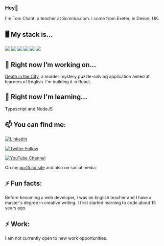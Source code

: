 ### Hey👋
I'm Tom Chant, a teacher at Scrimba.com. I come from Exeter, in Devon, UK.

🖥️ My stack is...
-

<img src="https://www.tomsclassroom.com/html52.svg"  > <img src="https://www.tomsclassroom.com/css3.svg"> <img src="https://www.tomsclassroom.com/js.svg"> <img src="https://www.tomsclassroom.com/react.svg"> <img src="https://www.tomsclassroom.com/reactRouter.svg"> <img src="https://www.tomsclassroom.com/mysql.svg">

🔭 Right now I’m working on...
---
[Death in the City](https://tomsclassroom.com/deathinthecity/), a murder mystery puzzle-solving application aimed at learners of English. I'm building it in React.

🌱 Right now I'm learning...
---
Typescript and NodeJS

📫 You can find me:
---
[![LinkedIn](https://img.shields.io/badge/LinkedIn%20-blue?style=flat-square&logo=linkedin&labelColor=blue)](https://www.linkedin.com/in/thomas-chant-59b557a7/)

[![Twitter Follow](https://img.shields.io/twitter/follow/tpchant?style=social)](https://www.twitter.com/tpchant)

[![YouTube Channel](https://img.shields.io/youtube/channel/views/UCSSNvHoAGsQLLgOaSjPcMIg?label=YouTube%20Views&style=social)](https://www.youtube.com/channel/UCSSNvHoAGsQLLgOaSjPcMIg)

On my [portfolio site](https://tomsclassroom.com/port/) and also on social media:

⚡ Fun facts:
---
Before becoming a web developer, I was an English teacher and I have a master's degree in creative writing. I first started learning to code about 15 years ago.

⚡ Work:
---
I am not currently open to new work opportunities.

<!--
**DoubleNemesis/DoubleNemesis** is a ✨ _special_ ✨ repository because its `README.md` (this file) appears on your GitHub profile.

Here are some ideas to get you started:

🔭 I’m currently working on ...
A game called "Death in the City" which is aimed at learners of English. I'm building it in React.

🌱 I’m currently learning ...
Typescript and NodeJS
- 👯 I’m looking to collaborate on ...
- 🤔 I’m looking for help with ...
- 💬 Ask me about ...
- 📫 How to reach me: ...
- 😄 Pronouns: ...
- ⚡ Fun fact: ...
-->
